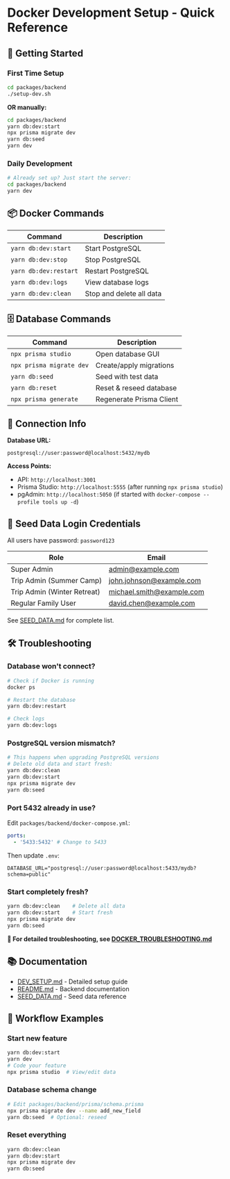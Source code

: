 # Docker Development Setup - Quick Reference

## 🚀 Getting Started

### First Time Setup

```bash
cd packages/backend
./setup-dev.sh
```

**OR manually:**

```bash
cd packages/backend
yarn db:dev:start
npx prisma migrate dev
yarn db:seed
yarn dev
```

### Daily Development

```bash
# Already set up? Just start the server:
cd packages/backend
yarn dev
```

## 📦 Docker Commands

| Command               | Description              |
| --------------------- | ------------------------ |
| `yarn db:dev:start`   | Start PostgreSQL         |
| `yarn db:dev:stop`    | Stop PostgreSQL          |
| `yarn db:dev:restart` | Restart PostgreSQL       |
| `yarn db:dev:logs`    | View database logs       |
| `yarn db:dev:clean`   | Stop and delete all data |

## 🗄️ Database Commands

| Command                  | Description              |
| ------------------------ | ------------------------ |
| `npx prisma studio`      | Open database GUI        |
| `npx prisma migrate dev` | Create/apply migrations  |
| `yarn db:seed`           | Seed with test data      |
| `yarn db:reset`          | Reset & reseed database  |
| `npx prisma generate`    | Regenerate Prisma Client |

## 🔗 Connection Info

**Database URL:**

```
postgresql://user:password@localhost:5432/mydb
```

**Access Points:**

- API: `http://localhost:3001`
- Prisma Studio: `http://localhost:5555` (after running `npx prisma studio`)
- pgAdmin: `http://localhost:5050` (if started with `docker-compose --profile tools up -d`)

## 👥 Seed Data Login Credentials

All users have password: `password123`

| Role                        | Email                     |
| --------------------------- | ------------------------- |
| Super Admin                 | admin@example.com         |
| Trip Admin (Summer Camp)    | john.johnson@example.com  |
| Trip Admin (Winter Retreat) | michael.smith@example.com |
| Regular Family User         | david.chen@example.com    |

See [SEED_DATA.md](./packages/backend/prisma/SEED_DATA.md) for complete list.

## 🛠️ Troubleshooting

### Database won't connect?

```bash
# Check if Docker is running
docker ps

# Restart the database
yarn db:dev:restart

# Check logs
yarn db:dev:logs
```

### PostgreSQL version mismatch?

```bash
# This happens when upgrading PostgreSQL versions
# Delete old data and start fresh:
yarn db:dev:clean
yarn db:dev:start
npx prisma migrate dev
yarn db:seed
```

### Port 5432 already in use?

Edit `packages/backend/docker-compose.yml`:

```yaml
ports:
  - '5433:5432' # Change to 5433
```

Then update `.env`:

```
DATABASE_URL="postgresql://user:password@localhost:5433/mydb?schema=public"
```

### Start completely fresh?

```bash
yarn db:dev:clean    # Delete all data
yarn db:dev:start    # Start fresh
npx prisma migrate dev
yarn db:seed
```

**📖 For detailed troubleshooting, see [DOCKER_TROUBLESHOOTING.md](./packages/backend/DOCKER_TROUBLESHOOTING.md)**

## 📚 Documentation

- [DEV_SETUP.md](./packages/backend/DEV_SETUP.md) - Detailed setup guide
- [README.md](./packages/backend/README.md) - Backend documentation
- [SEED_DATA.md](./packages/backend/prisma/SEED_DATA.md) - Seed data reference

## 🎯 Workflow Examples

### Start new feature

```bash
yarn db:dev:start
yarn dev
# Code your feature
npx prisma studio  # View/edit data
```

### Database schema change

```bash
# Edit packages/backend/prisma/schema.prisma
npx prisma migrate dev --name add_new_field
yarn db:seed  # Optional: reseed
```

### Reset everything

```bash
yarn db:dev:clean
yarn db:dev:start
npx prisma migrate dev
yarn db:seed
```
